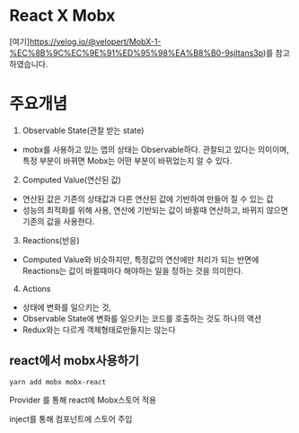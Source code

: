 React X Mobx
=

[여기]https://velog.io/@velopert/MobX-1-%EC%8B%9C%EC%9E%91%ED%95%98%EA%B8%B0-9sjltans3p)를 참고하였습니다.


주요개념
=

1. Observable State(관찰 받는 state)
- mobx를 사용하고 있는 앱의 상태는 Observable하다. 관찰되고 있다는 의미이며, 특정 부분이 바뀌면 Mobx는 어떤 부분이 바뀌었는지 알 수 있다.
2. Computed Value(연산된 값)
-  연산된 값은 기존의 상태값과 다른 연산된 값에 기반하여 만들어 질 수 있는 값
-  성능의 최적화를 위해 사용, 연산에 기반되는 값이 바뀔때 연산하고, 바뀌지 않으면 기존의 값을 사용한다.
3. Reactions(반응)
- Computed Value와 비슷하지만, 특정값의 연산에만 처리가 되는 반면에 Reactions는  값이 바뀔때마다 해야하는 일을 정하는 것을 의미한다.
4. Actions
- 상태에 변화를 일으키는 것,
- Observable State에 변화를 일으키는 코드를 호출하는 것도 하나의 액션
- Redux와는 다르게 객체형태로만들지는 않는다

react에서 mobx사용하기
-

```
yarn add mobx mobx-react
```


Provider 를 통해 react에 Mobx스토어 적용

inject를 통해 컴포넌트에 스토어 주입